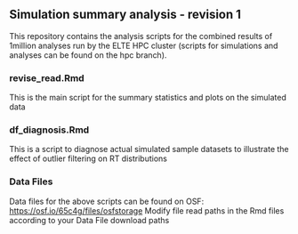 ## Simulation summary analysis - revision 1
 This repository contains the analysis scripts for the combined results of 1million analyses run by the ELTE HPC cluster (scripts for simulations and analyses can be found on the hpc branch).
### revise_read.Rmd
This is the main script for the summary statistics and plots on the simulated data

### df_diagnosis.Rmd
This is a script to diagnose actual simulated sample datasets to illustrate the effect of outlier filtering on RT distributions

### Data Files
Data files for the above scripts can be found on OSF: https://osf.io/65c4g/files/osfstorage
Modify file read paths in the Rmd files according to your Data File download paths
